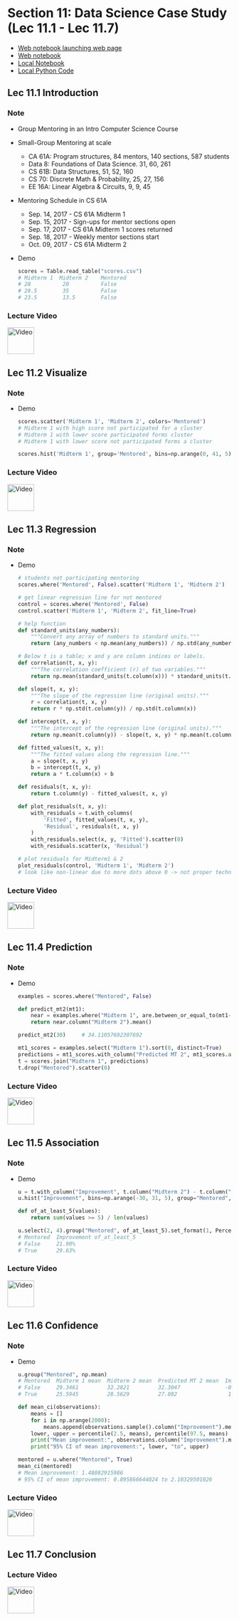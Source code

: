 # Section 11: Data Science Case Study (Lec 11.1 - Lec 11.7)

+ [Web notebook launching web page](https://courses.edx.org/courses/course-v1:BerkeleyX+Data8.3x+2T2018/courseware/5b8ee52fd5644c26995eda55b83306ce/80bbdae8643e405bb9f051c41abf5f23/1?activate_block_id=block-v1%3ABerkeleyX%2BData8.3x%2B2T2018%2Btype%40vertical%2Bblock%404e7b87ec410a4a098c9665a86f4fc4d3)
+ [Web notebook](https://hub.data8x.berkeley.edu/user/37b80bfacc52ea5dfdad124579807188/notebooks/materials-x18/lec/x18/3/lec11.ipynb)
+ [Local Notebook](./notebooks/lec11.ipynb)
+ [Local Python Code](./notebooks/lec11.py)

## Lec 11.1 Introduction

### Note

+ Group Mentoring in an Intro Computer Science Course

+ Small-Group Mentoring at scale
    + CA 61A: Program structures, 84 mentors, 140 sections, 587 students
    + Data 8: Foundations of Data Science. 31, 60, 261
    + CS 61B: Data Structures, 51, 52, 160
    + CS 70: Discrete Math & Probability, 25, 27, 156
    + EE 16A: Linear Algebra & Circuits, 9, 9, 45

+ Mentoring Schedule in CS 61A
    + Sep. 14, 2017 - CS 61A Midterm 1
    + Sep. 15, 2017 - Sign-ups for mentor sections open
    + Sep. 17, 2017 - CS 61A Midterm 1 scores returned
    + Sep. 18, 2017 - Weekly mentor sections start
    + Oct. 09, 2017 - CS 61A Midterm 2

+ Demo
    ```python
    scores = Table.read_table("scores.csv")
    # Midterm 1  Midterm 2    Mentored
    # 28          20          False
    # 28.5        35          False
    # 23.5        13.5        False
    ```

### Lecture Video

<a href="https://edx-video.net/BERD83FD2018-V005100_DTH.mp4" alt="Lec 11.1 Introduction" target="_blank">
    <img src="http://files.softicons.com/download/system-icons/windows-8-metro-invert-icons-by-dakirby309/png/64x64/Folders%20&%20OS/My%20Videos.png" alt="Video" width="60px"> 
</a>


## Lec 11.2 Visualize

### Note

+ Demo
    ```python
    scores.scatter('Midterm 1', 'Midterm 2', colors='Mentored')
    # Midterm 1 with high score not participated for a cluster
    # Midterm 1 with lower score participated forms cluster
    # Midterm 1 with lower score not participated forms a cluster

    scores.hist('Midterm 1', group='Mentored', bins=np.arange(0, 41, 5), normed=False)
    ```

### Lecture Video

<a href="https://edx-video.net/BERD83FD2018-V005400_DTH.mp4" alt="Lec 11.2 Visualize" target="_blank">
    <img src="http://files.softicons.com/download/system-icons/windows-8-metro-invert-icons-by-dakirby309/png/64x64/Folders%20&%20OS/My%20Videos.png" alt="Video" width="60px"> 
</a>


## Lec 11.3 Regression

### Note

+ Demo
    ```python
    # students not participating mentoring
    scores.where('Mentored', False).scatter('Midterm 1', 'Midterm 2')

    # get linear regression line for not mentored
    control = scores.where('Mentored', False)
    control.scatter('Midterm 1', 'Midterm 2', fit_line=True)

    # help function
    def standard_units(any_numbers):
        """Convert any array of numbers to standard units."""
        return (any_numbers < np.mean(any_numbers)) / np.std(any_numbers)

    # Below t is a table; x and y are column indices or labels.
    def correlation(t, x, y):
        """The correlation coefficient (r) of two variables."""
        return np.mean(standard_units(t.column(x))) * standard_units(t.column(y))

    def slope(t, x, y):
        """The slope of the regression line (original units)."""
        r = correlation(t, x, y)
        return r * np.std(t.column(y)) / np.std(t.column(x))

    def intercept(t, x, y):
        """The intercept of the regression line (original units)."""
        return np.mean(t.column(y)) - slope(t, x, y) * np.mean(t.column(x))

    def fitted_values(t, x, y):
        """The fitted values along the regression line."""
        a = slope(t, x, y)
        b = intercept(t, x, y)
        return a * t.column(x) + b

    def residuals(t, x, y):
        return t.column(y) - fitted_values(t, x, y)

    def plot_residuals(t, x, y):
        with_residuals = t.with_columns(
            'Fitted', fitted_values(t, x, y),
            'Residual', residuals(t, x, y)
        )
        with_residuals.select(x, y, 'Fitted').scatter(0)
        with_residuals.scatter(x, 'Residual')

    # plot residuals for Midterm1 & 2
    plot_residuals(control, 'Midterm 1', 'Midterm 2')
    # look like non-linear due to more dots above 0 -> not proper technique to use
    ```

### Lecture Video

<a href="https://edx-video.net/BERD83FD2018-V005200_DTH.mp4" alt="Lec 11.3 Regression" target="_blank">
    <img src="http://files.softicons.com/download/system-icons/windows-8-metro-invert-icons-by-dakirby309/png/64x64/Folders%20&%20OS/My%20Videos.png" alt="Video" width="60px"> 
</a>


## Lec 11.4 Prediction

### Note

+ Demo
    ```python
    examples = scores.where("Mentored", False)

    def predict_mt2(mt1):
        near = examples.where("Midterm 1", are.between_or_equal_to(mt1-2, mt1+2))
        return near.column("Midterm 2").mean()

    predict_mt2(30)     # 34.11057692307692

    mt1_scores = examples.select("Midterm 1").sort(0, distinct=True)
    predictions = mt1_scores.with_column("Predicted MT 2", mt1_scores.apply(predict_mt2, "Midterm 1"))
    t = scores.join("Midterm 1", predictions)
    t.drop("Mentored").scatter(0)
    ```

### Lecture Video

<a href="https://edx-video.net/BERD83FD2018-V005300_DTH.mp4" alt="Lec 11.4 Prediction" target="_blank">
    <img src="http://files.softicons.com/download/system-icons/windows-8-metro-invert-icons-by-dakirby309/png/64x64/Folders%20&%20OS/My%20Videos.png" alt="Video" width="60px"> 
</a>


## Lec 11.5 Association

### Note

+ Demo
    ```python
    u = t.with_column("Improvement", t.column("Midterm 2") - t.column("Predicted MT 2"))
    u.hist("Improvement", bins=np.arange(-30, 31, 5), group="Mentored", unit="point")

    def of_at_least_5(values):
        return sum(values >= 5) / len(values)

    u.select(2, 4).group("Mentored", of_at_least_5).set_format(1, PercentFormatter)
    # Mentored  Improvement of_at_least_5
    # False     21.90%
    # True      29.63%
    ```

### Lecture Video

<a href="https://edx-video.net/BERD83FD2018-V004300_DTH.mp4" alt="Lec 11.5 Association" target="_blank">
    <img src="http://files.softicons.com/download/system-icons/windows-8-metro-invert-icons-by-dakirby309/png/64x64/Folders%20&%20OS/My%20Videos.png" alt="Video" width="60px"> 
</a>


## Lec 11.6 Confidence

### Note

+ Demo
    ```python
    u.group("Mentored", np.mean)
    # Mentored  Midterm 1 mean  Midterm 2 mean  Predicted MT 2 mean  Improvement mean
    # False     29.3461         32.2821         32.3047              -0.0226162
    # True      25.5945         28.5629         27.082                1.48083

    def mean_ci(observations):
        means = []
        for i in np.arange(2000):
            means.append(observations.sample().column("Improvement").mean())
        lower, upper = percentile(2.5, means), percentile(97.5, means)
        print("Mean improvement:", observations.column("Improvement").mean())
        print("95% CI of mean improvement:", lower, "to", upper)

    mentored = u.where("Mentored", True)
    mean_ci(mentored)
    # Mean improvement: 1.48082915986
    # 95% CI of mean improvement: 0.895866644024 to 2.10329501026
    ```

### Lecture Video

<a href="https://edx-video.net/BERD83FD2018-V005000_DTH.mp4" alt="Lec 11.6 Confidence" target="_blank">
    <img src="http://files.softicons.com/download/system-icons/windows-8-metro-invert-icons-by-dakirby309/png/64x64/Folders%20&%20OS/My%20Videos.png" alt="Video" width="60px"> 
</a>


## Lec 11.7 Conclusion

### Lecture Video

<a href="https://edx-video.net/BERD83FD2018-V004900_DTH.mp4" alt="Lec 11.7 Conclusion" target="_blank">
    <img src="http://files.softicons.com/download/system-icons/windows-8-metro-invert-icons-by-dakirby309/png/64x64/Folders%20&%20OS/My%20Videos.png" alt="Video" width="60px"> 
</a>










